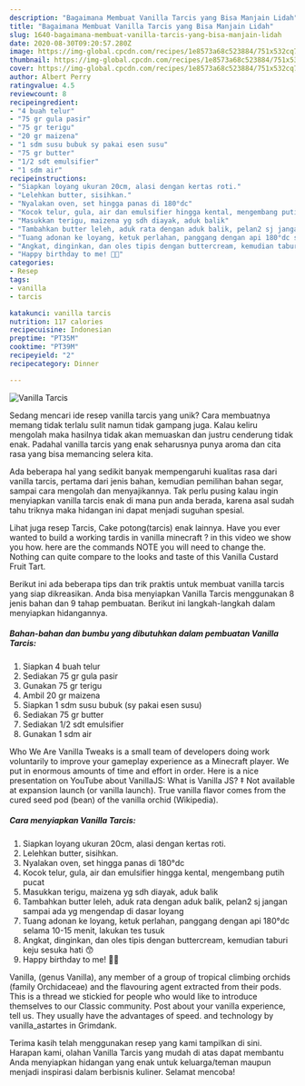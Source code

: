 ```yaml
---
description: "Bagaimana Membuat Vanilla Tarcis yang Bisa Manjain Lidah"
title: "Bagaimana Membuat Vanilla Tarcis yang Bisa Manjain Lidah"
slug: 1640-bagaimana-membuat-vanilla-tarcis-yang-bisa-manjain-lidah
date: 2020-08-30T09:20:57.280Z
image: https://img-global.cpcdn.com/recipes/1e8573a68c523884/751x532cq70/vanilla-tarcis-foto-resep-utama.jpg
thumbnail: https://img-global.cpcdn.com/recipes/1e8573a68c523884/751x532cq70/vanilla-tarcis-foto-resep-utama.jpg
cover: https://img-global.cpcdn.com/recipes/1e8573a68c523884/751x532cq70/vanilla-tarcis-foto-resep-utama.jpg
author: Albert Perry
ratingvalue: 4.5
reviewcount: 8
recipeingredient:
- "4 buah telur"
- "75 gr gula pasir"
- "75 gr terigu"
- "20 gr maizena"
- "1 sdm susu bubuk sy pakai esen susu"
- "75 gr butter"
- "1/2 sdt emulsifier"
- "1 sdm air"
recipeinstructions:
- "Siapkan loyang ukuran 20cm, alasi dengan kertas roti."
- "Lelehkan butter, sisihkan."
- "Nyalakan oven, set hingga panas di 180°dc"
- "Kocok telur, gula, air dan emulsifier hingga kental, mengembang putih pucat"
- "Masukkan terigu, maizena yg sdh diayak, aduk balik"
- "Tambahkan butter leleh, aduk rata dengan aduk balik, pelan2 sj jangan sampai ada yg mengendap di dasar loyang"
- "Tuang adonan ke loyang, ketuk perlahan, panggang dengan api 180°dc selama 10-15 menit, lakukan tes tusuk"
- "Angkat, dinginkan, dan oles tipis dengan buttercream, kemudian taburi keju sesuka hati 😙"
- "Happy birthday to me! 🤣🤣"
categories:
- Resep
tags:
- vanilla
- tarcis

katakunci: vanilla tarcis 
nutrition: 117 calories
recipecuisine: Indonesian
preptime: "PT35M"
cooktime: "PT39M"
recipeyield: "2"
recipecategory: Dinner

---
```



![Vanilla Tarcis](https://img-global.cpcdn.com/recipes/1e8573a68c523884/751x532cq70/vanilla-tarcis-foto-resep-utama.jpg)

Sedang mencari ide resep vanilla tarcis yang unik? Cara membuatnya memang tidak terlalu sulit namun tidak gampang juga. Kalau keliru mengolah maka hasilnya tidak akan memuaskan dan justru cenderung tidak enak. Padahal vanilla tarcis yang enak seharusnya punya aroma dan cita rasa yang bisa memancing selera kita.

Ada beberapa hal yang sedikit banyak mempengaruhi kualitas rasa dari vanilla tarcis, pertama dari jenis bahan, kemudian pemilihan bahan segar, sampai cara mengolah dan menyajikannya. Tak perlu pusing kalau ingin menyiapkan vanilla tarcis enak di mana pun anda berada, karena asal sudah tahu triknya maka hidangan ini dapat menjadi suguhan spesial.

Lihat juga resep Tarcis, Cake potong(tarcis) enak lainnya. Have you ever wanted to build a working tardis in vanilla minecraft ? in this video we show you how. here are the commands NOTE you will need to change the. Nothing can quite compare to the looks and taste of this Vanilla Custard Fruit Tart.


Berikut ini ada beberapa tips dan trik praktis untuk membuat vanilla tarcis yang siap dikreasikan. Anda bisa menyiapkan Vanilla Tarcis menggunakan 8 jenis bahan dan 9 tahap pembuatan. Berikut ini langkah-langkah dalam menyiapkan hidangannya.

<!--inarticleads1-->

##### Bahan-bahan dan bumbu yang dibutuhkan dalam pembuatan Vanilla Tarcis:

1. Siapkan 4 buah telur
1. Sediakan 75 gr gula pasir
1. Gunakan 75 gr terigu
1. Ambil 20 gr maizena
1. Siapkan 1 sdm susu bubuk (sy pakai esen susu)
1. Sediakan 75 gr butter
1. Sediakan 1/2 sdt emulsifier
1. Gunakan 1 sdm air


Who We Are Vanilla Tweaks is a small team of developers doing work voluntarily to improve your gameplay experience as a Minecraft player. We put in enormous amounts of time and effort in order. Here is a nice presentation on YouTube about VanillaJS: What is Vanilla JS? ‡ Not available at expansion launch (or vanilla launch). True vanilla flavor comes from the cured seed pod (bean) of the vanilla orchid (Wikipedia). 

<!--inarticleads2-->

##### Cara menyiapkan Vanilla Tarcis:

1. Siapkan loyang ukuran 20cm, alasi dengan kertas roti.
1. Lelehkan butter, sisihkan.
1. Nyalakan oven, set hingga panas di 180°dc
1. Kocok telur, gula, air dan emulsifier hingga kental, mengembang putih pucat
1. Masukkan terigu, maizena yg sdh diayak, aduk balik
1. Tambahkan butter leleh, aduk rata dengan aduk balik, pelan2 sj jangan sampai ada yg mengendap di dasar loyang
1. Tuang adonan ke loyang, ketuk perlahan, panggang dengan api 180°dc selama 10-15 menit, lakukan tes tusuk
1. Angkat, dinginkan, dan oles tipis dengan buttercream, kemudian taburi keju sesuka hati 😙
1. Happy birthday to me! 🤣🤣


Vanilla, (genus Vanilla), any member of a group of tropical climbing orchids (family Orchidaceae) and the flavouring agent extracted from their pods. This is a thread we stickied for people who would like to introduce themselves to our Classic community. Post about your vanilla experience, tell us. They usually have the advantages of speed. and technology by vanilla_astartes in Grimdank. 

Terima kasih telah menggunakan resep yang kami tampilkan di sini. Harapan kami, olahan Vanilla Tarcis yang mudah di atas dapat membantu Anda menyiapkan hidangan yang enak untuk keluarga/teman maupun menjadi inspirasi dalam berbisnis kuliner. Selamat mencoba!
